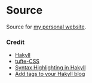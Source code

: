 # Source

Source for [my personal website](https://thanh.se).

### Credit

- [Hakyll](https://jaspervdj.be/hakyll/)
- [tufte-CSS](https://github.com/edwardtufte/tufte-css)
- [Syntax Highlighting in Hakyll](https://rebeccaskinner.net/posts/2021-01-31-hakyll-syntax-highlighting.html)
- [Add tags to your Hakyll blog](https://javran.github.io/posts/2014-03-01-add-tags-to-your-hakyll-blog.html)
